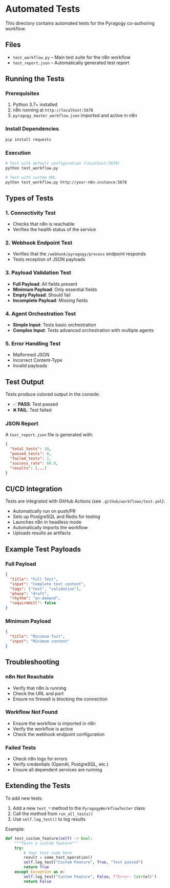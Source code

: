 # Automated Tests

This directory contains automated tests for the Pyragogy co-authoring workflow.

## Files

* `test_workflow.py` – Main test suite for the n8n workflow
* `test_report.json` – Automatically generated test report

## Running the Tests

### Prerequisites

1. Python 3.7+ installed
2. n8n running at `http://localhost:5678`
3. `pyragogy_master_workflow.json` imported and active in n8n

### Install Dependencies

```bash
pip install requests
```

### Execution

```bash
# Test with default configuration (localhost:5678)
python test_workflow.py

# Test with custom URL
python test_workflow.py http://your-n8n-instance:5678
```

## Types of Tests

### 1. Connectivity Test

* Checks that n8n is reachable
* Verifies the health status of the service

### 2. Webhook Endpoint Test

* Verifies that the `/webhook/pyragogy/process` endpoint responds
* Tests reception of JSON payloads

### 3. Payload Validation Test

* **Full Payload**: All fields present
* **Minimum Payload**: Only essential fields
* **Empty Payload**: Should fail
* **Incomplete Payload**: Missing fields

### 4. Agent Orchestration Test

* **Simple Input**: Tests basic orchestration
* **Complex Input**: Tests advanced orchestration with multiple agents

### 5. Error Handling Test

* Malformed JSON
* Incorrect Content-Type
* Invalid payloads

## Test Output

Tests produce colored output in the console:

* ✅ **PASS**: Test passed
* ❌ **FAIL**: Test failed

### JSON Report

A `test_report.json` file is generated with:

```json
{
  "total_tests": 10,
  "passed_tests": 8,
  "failed_tests": 2,
  "success_rate": 80.0,
  "results": [...]
}
```

## CI/CD Integration

Tests are integrated with GitHub Actions (see `.github/workflows/test.yml`):

* Automatically run on push/PR
* Sets up PostgreSQL and Redis for testing
* Launches n8n in headless mode
* Automatically imports the workflow
* Uploads results as artifacts

## Example Test Payloads

### Full Payload

```json
{
  "title": "Full Test",
  "input": "Complete test content",
  "tags": ["test", "validation"],
  "phase": "draft",
  "rhythm": "on-demand",
  "requireHitl": false
}
```

### Minimum Payload

```json
{
  "title": "Minimum Test",
  "input": "Minimum content"
}
```

## Troubleshooting

### n8n Not Reachable

* Verify that n8n is running
* Check the URL and port
* Ensure no firewall is blocking the connection

### Workflow Not Found

* Ensure the workflow is imported in n8n
* Verify the workflow is active
* Check the webhook endpoint configuration

### Failed Tests

* Check n8n logs for errors
* Verify credentials (OpenAI, PostgreSQL, etc.)
* Ensure all dependent services are running

## Extending the Tests

To add new tests:

1. Add a new `test_*` method to the `PyragogyWorkflowTester` class
2. Call the method from `run_all_tests()`
3. Use `self.log_test()` to log results

Example:

```python
def test_custom_feature(self) -> bool:
    """Tests a custom feature"""
    try:
        # Your test code here
        result = some_test_operation()
        self.log_test("Custom Feature", True, "Test passed")
        return True
    except Exception as e:
        self.log_test("Custom Feature", False, f"Error: {str(e)}")
        return False
```
